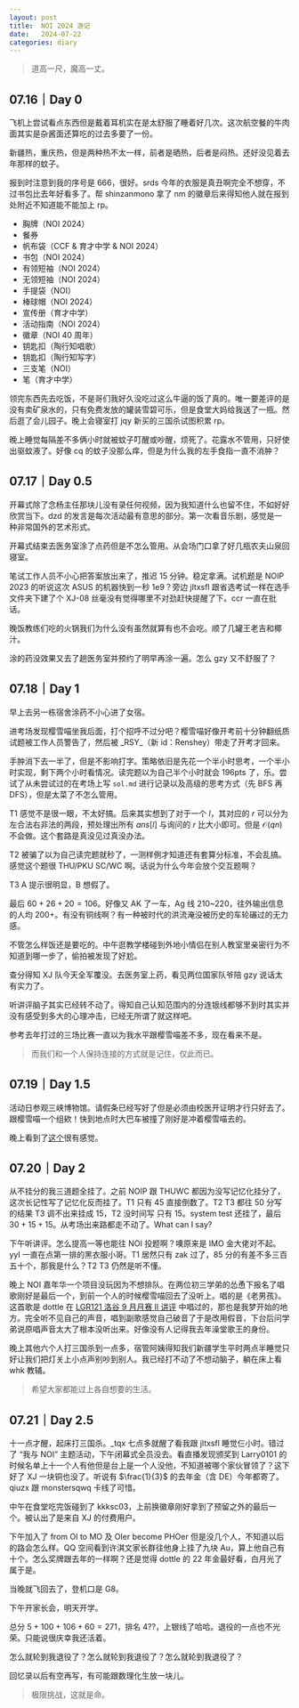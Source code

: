 ```yaml
---
layout: post
title:  NOI 2024 游记
date:   2024-07-22
categories: diary
---
```


>   道高一尺，魔高一丈。

## 07.16｜Day 0

飞机上尝试看点东西但是戴着耳机实在是太舒服了睡着好几次。这次航空餐的牛肉面其实是杂酱面还算吃的过去多要了一份。

新疆热，重庆热，但是两种热不太一样，前者是晒热，后者是闷热。还好没见着去年那样的蚊子。

报到时注意到我的序号是 666，很好。srds 今年的衣服是真丑啊完全不想穿，不过书包比去年好看多了。帮 shinzanmono 拿了 nm 的徽章后来得知他人就在报到处附近不知道能不能加上 rp。

*   胸牌（NOI 2024）
*   餐券
*   帆布袋（CCF & 育才中学 & NOI 2024）
*   书包（NOI 2024）
*   有领短袖（NOI 2024）
*   无领短袖（NOI 2024）
*   手提袋（NOI）
*   棒球帽（NOI 2024）
*   宣传册（育才中学）
*   活动指南（NOI 2024）
*   徽章（NOI 40 周年）
*   钥匙扣（陶行知唱歌）
*   钥匙扣（陶行知写字）
*   三支笔（NOI）
*   笔（育才中学）

领完东西先去吃饭，不是哥们我好久没吃过这么牛逼的饭了真的。唯一要差评的是没有卖矿泉水的，只有免费发放的罐装雪碧可乐，但是食堂大妈给我送了一瓶。然后逛了会儿园子。晚上会寝室打 jqy 新买的三国杀试图积累 rp。

晚上睡觉每隔差不多俩小时就被蚊子叮醒或吵醒，烦死了。花露水不管用，只好使出驱蚊液了。好像 cq 的蚊子没那么痒，但是为什么我的左手食指一直不消肿？

## 07.17｜Day 0.5

开幕式除了念杨主任那块儿没有录任何视频，因为我知道什么也留不住，不如好好欣赏当下。dzd 的发言是每次活动最有意思的部分。第一次看音乐剧，感觉是一种非常国外的艺术形式。

开幕式结束去医务室涂了点药但是不怎么管用。从会场门口拿了好几瓶农夫山泉回寝室。

笔试工作人员不小心把答案放出来了，推迟 15 分钟。稳定拿满。试机题是 NOIP 2023 的听说这次 ASUS 的机器快到一秒 1e9？旁边 jltxsfl 跟省选考试一样在选手文件夹下建了个 XJ-08 丝毫没有觉得哪里不对劲赶快提醒了下。ccr 一直在批话。

晚饭教练们吃的火锅我们为什么没有虽然就算有也不会吃。顺了几罐王老吉和椰汁。

涂的药没效果又去了趟医务室并预约了明早再涂一遍。怎么 gzy 又不舒服了？

## 07.18｜Day 1

早上去另一栋宿舍涂药不小心进了女宿。

进考场发现樱雪喵坐我后面，打个招呼不过分吧？樱雪喵好像开考前十分钟翻纸质试题被工作人员警告了，然后被 \_RSY\_（新 id：Renshey）带走了开考才回来。

手肿消下去一半了，但是不影响打字。策略依旧是先花一个半小时思考，一个半小时实现，剩下两个小时看情况。读完题以为自己半个小时就会 196pts 了，乐。尝试了从未尝试过的在考场上写 `sol.md` 进行记录以及高级的思考方式（先 BFS 再 DFS），但是太菜了不怎么管用。

T1 感觉不是很一眼，不太好搞。后来其实想到了对于一个 $l$，其对应的 $r$ 可以分为左合法右非法的两段，预处理出所有 $ans[l]$ 与询问的 $r$ 比大小即可。但是 $\mathcal O(qn)$ 不会做。这个套路是真没见过真没办法。

T2 被骗了以为自己读完题就秒了，一测样例才知道还有套算分标准，不会乱搞。感觉这个题很 THU/PKU SC/WC 啊。话说为什么今年会放个交互题啊？

T3 A 提示很明显，B 想假了。

最后 $60 + 26 + 20 = 106$。好像又 AK 了一车，Ag 线 210~220，往外输出信息的人均 200+。有没有铜线啊？有一种被时代的洪流淹没被历史的车轮碾过的无力感。

不管怎么样饭还是要吃的。中午逛教学楼碰到外地小情侣在别人教室里亲密行为不知道到哪一步了，偷拍被发现了好尬。

查分得知 XJ 队今天全军覆没。去医务室上药，看见两位国家队爷陪 gzy 说话太有实力了。

听讲评脑子其实已经转不动了。得知自己认知范围内的分连银线都够不到时其实并没有感受到多大的心理冲击，已经无所谓了就这样吧。

参考去年打过的三场比赛一直以为我水平跟樱雪喵差不多，现在看来不是。

>   而我们和一个人保持连接的方式就是记住，仅此而已。

## 07.19｜Day 1.5

活动日参观三峡博物馆。请假条已经写好了但是必须由校医开证明才行只好去了。跟樱雪喵一个组欸！快到地点时大巴车被撞了刚好是冲着樱雪喵去的。

晚上看到了[这个](https://www.bilibili.com/video/BV1bM4m1y7eo)很有感觉。

## 07.20｜Day 2

从不挂分的我三道题全挂了。之前 NOIP 跟 THUWC 都因为没写记忆化挂分了，这次长记性写了记忆化反而挂了。T1 只有 45 直接倒数了。T2 T3 都往 50 分写的结果 T3 调不出来挂成 15，T2 没时间写 只有 15。system test 还挂了，最后 $30 + 15 + 15$。从考场出来路都走不动了。What can I say?

下午听讲评。怎么提高一等也能往 NOI 投题啊？噢原来是 IMO 金大佬对不起。yyl 一直在点第一排的黑衣服小哥。T1 居然只有 zak 过了，85 分的有差不多三百五十个，那我是什么？T2 T3 仍然是听不懂。

晚上 NOI 嘉年华一个项目没玩因为不想排队。在两位初三学弟的怂恿下报名了唱歌刚好是最后一个，到前一个人的时候樱雪喵回去了没听上。唱的是《老男孩》。这首歌是 dottle 在 [LGR121 洛谷 9 月月赛 II 讲评](https://class.luogu.com.cn/course/lgr121) 中唱过的，那也是我梦开始的地方。完全听不见自己的声音，唱到副歌感觉自己破音了于是改用假音，下台后问学弟说原唱声音太大了根本没听出来。好像没有人记得我去年澡堂歌王的身份。

晚上其他六个人打三国杀到一点多，宿管阿姨得知我们新疆学生平时两点半睡觉只好让我们把灯关上小点声别吵到别人。我已经打不动了不想动脑子，躺在床上看 whk 教辅。

>   希望大家都能过上各自想要的生活。

## 07.21｜Day 2.5

十一点才醒，起床打三国杀。_tqx 七点多就醒了看我跟 jltxsfl 睡觉仨小时。错过了 “我与 NOI” 主题活动，下午闭幕式全员没去。看直播发现颁奖到 Larry0101 的时候名单上十一个人有他但是台上是一个人没他，不知道被哪个家伙冒领了？这下好了 XJ 一块铜也没了。听说有 $\frac{1}{3}$ 的去年金（含 DE）今年都寄了。qiuzx 跟 monstersqwq 卡线了可惜。

中午在食堂吃完饭碰到了 kkksc03，上前换徽章刚好拿到了预留之外的最后一个。被认出了是来自 XJ 的付费用户。

下午加入了 from OI to MO 及 OIer become PHOer 但是没几个人，不知道以后的路会怎么样。QQ 空间看到许淇文家长群往他身上挂了九块 Au，算上他自己有十个。怎么奖牌跟去年的一样啊？还是觉得 dottle 的 22 年金最好看，白月光了属于是。

当晚就飞回去了，登机口是 G8。

下午开家长会，明天开学。

总分 $5 + 100 + 106 + 60 = 271$，排名 $4??$，上银线了哈哈。退役的一点也不光荣。只能说很庆幸我还活着。

怎么就轮到我退役了？怎么就轮到我退役了？怎么就轮到我退役了？

回忆录以后有空再写，有可能跟数理化生放一块儿。

>   极限挑战，这就是命。